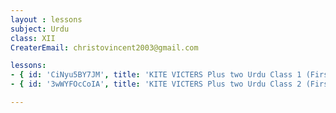 ```yaml
--- 
layout : lessons 
subject: Urdu
class: XII
CreaterEmail: christovincent2003@gmail.com

lessons:
- { id: 'CiNyu5BY7JM', title: 'KITE VICTERS Plus two Urdu Class 1 (First Bell-ഫസ്റ്റ് ബെല്‍)' }
- { id: '3wWYFOcCoIA', title: 'KITE VICTERS Plus two Urdu Class 2 (First Bell-ഫസ്റ്റ് ബെല്‍)' }

---
```

